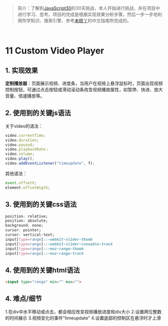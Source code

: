 <br/>

>简介：了解到[JavaScript30](https://javascript30.com)的30天挑战，本人开始进行挑战，并在项目中进行学习、思考。项目的完成是根据实现效果分析步骤，然后一步一步地利用所学知识、搜索引擎、参考[未枝丫](https://github.com/soyaine)的中文指南所完成的。

<br/>

# 11 Custom Video Player

## 1. 实现效果
**定制播放器**：页面展示视频、进度条，当用户在视频上悬浮鼠标时，页面出现视频控制按钮，可通过点击按钮或滑动滚动条改变视频播放属性，如暂停、快进、放大音量、倍速播放等。

## 2. 使用到的关键js语法
关于video的语法：
```javascript
video.currentTime;
video.duration;
video.paused;
video.playbackRate；
video.volume;
video.play();
video.addEventListener("timeupdate", f);
```
其他语法：
```javascript
event.offsetX;
element.offsetWigth;
```

## 3. 使用到的关键css语法
```css
position: relative;
position: absolute;
background: none;
cursor: pointer;
cursor: vertical-text;
input[type=range]::-webkit-slider-thumb
input[type=range]::-webkit-slider-runnable-track
input[type=range]::-moz-range-thumb
input[type=range]::-moz-range-track 
```

## 4. 使用到的关键html语法
```html
<input type="range" min="" max="">
```

## 4. 难点/细节
1.在div中水平移动或点击，都会相应改变视频播放进度和div大小
2.设置两位整数的时间展示
3.视频变化的事件"timeupdate"
4.设置底部的控制区在悬浮时才上滑